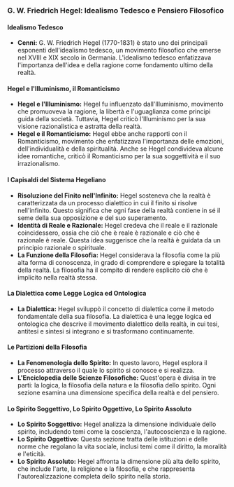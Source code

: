 ### G. W. Friedrich Hegel: Idealismo Tedesco e Pensiero Filosofico

#### Idealismo Tedesco

- **Cenni:** G. W. Friedrich Hegel (1770-1831) è stato uno dei principali esponenti dell'idealismo tedesco, un movimento filosofico che emerse nel XVIII e XIX secolo in Germania. L'idealismo tedesco enfatizzava l'importanza dell'idea e della ragione come fondamento ultimo della realtà.

#### Hegel e l'Illuminismo, il Romanticismo

- **Hegel e l'Illuminismo:** Hegel fu influenzato dall'Illuminismo, movimento che promuoveva la ragione, la libertà e l'uguaglianza come principi guida della società. Tuttavia, Hegel criticò l'Illuminismo per la sua visione razionalistica e astratta della realtà.
- **Hegel e il Romanticismo:** Hegel ebbe anche rapporti con il Romanticismo, movimento che enfatizzava l'importanza delle emozioni, dell'individualità e della spiritualità. Anche se Hegel condivideva alcune idee romantiche, criticò il Romanticismo per la sua soggettività e il suo irrazionalismo.

#### I Capisaldi del Sistema Hegeliano

- **Risoluzione del Finito nell'Infinito:** Hegel sosteneva che la realtà è caratterizzata da un processo dialettico in cui il finito si risolve nell'infinito. Questo significa che ogni fase della realtà contiene in sé il seme della sua opposizione e del suo superamento.
- **Identità di Reale e Razionale:** Hegel credeva che il reale e il razionale coincidessero, ossia che ciò che è reale è razionale e ciò che è razionale è reale. Questa idea suggerisce che la realtà è guidata da un principio razionale o spirituale.
- **La Funzione della Filosofia:** Hegel considerava la filosofia come la più alta forma di conoscenza, in grado di comprendere e spiegare la totalità della realtà. La filosofia ha il compito di rendere esplicito ciò che è implicito nella realtà stessa.

#### La Dialettica come Legge Logica ed Ontologica

- **La Dialettica:** Hegel sviluppò il concetto di dialettica come il metodo fondamentale della sua filosofia. La dialettica è una legge logica ed ontologica che descrive il movimento dialettico della realtà, in cui tesi, antitesi e sintesi si integrano e si trasformano continuamente.

#### Le Partizioni della Filosofia

- **La Fenomenologia dello Spirito:** In questo lavoro, Hegel esplora il processo attraverso il quale lo spirito si conosce e si realizza.
- **L'Enciclopedia delle Scienze Filosofiche:** Quest'opera è divisa in tre parti: la logica, la filosofia della natura e la filosofia dello spirito. Ogni sezione esamina una dimensione specifica della realtà e del pensiero.

#### Lo Spirito Soggettivo, Lo Spirito Oggettivo, Lo Spirito Assoluto

- **Lo Spirito Soggettivo:** Hegel analizza la dimensione individuale dello spirito, includendo temi come la coscienza, l'autocoscienza e la ragione.
- **Lo Spirito Oggettivo:** Questa sezione tratta delle istituzioni e delle norme che regolano la vita sociale, inclusi temi come il diritto, la moralità e l'eticità.
- **Lo Spirito Assoluto:** Hegel affronta la dimensione più alta dello spirito, che include l'arte, la religione e la filosofia, e che rappresenta l'autorealizzazione completa dello spirito nella storia.